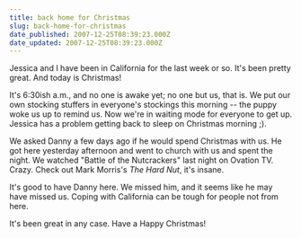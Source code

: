 ```yaml
---
title: back home for Christmas
slug: back-home-for-christmas
date_published: 2007-12-25T08:39:23.000Z
date_updated: 2007-12-25T08:39:23.000Z
---
```


Jessica and I have been in California for the last week or so. It's been pretty great. And today is Christmas!

It's 6:30ish a.m., and no one is awake yet; no one but us, that is. We put our own stocking stuffers in everyone's stockings this morning -- the puppy woke us up to remind us. Now we're in waiting mode for everyone to get up. Jessica has a problem getting back to sleep on Christmas morning ;).

We asked Danny a few days ago if he would spend Christmas with us. He got here yesterday afternoon and went to church with us and spent the night. We watched "Battle of the Nutcrackers" last night on Ovation TV. Crazy. Check out Mark Morris's *The Hard Nut*, it's insane.

It's good to have Danny here. We missed him, and it seems like he may have missed us. Coping with California can be tough for people not from here.

It's been great in any case. Have a Happy Christmas!
